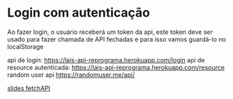 # Login com autenticação

Ao fazer login, o usuário receberá um token da api, este token deve ser usado para fazer chamada de API fechadas e para isso vamos guardá-lo no localStorage

api de login: https://lais-api-reprograma.herokuapp.com/login
api de resource autenticada: https://lais-api-reprograma.herokuapp.com/resource
random user api https://randomuser.me/api/

[slides fetchAPI](https://docs.google.com/presentation/d/1_eaIDf3Iqop-RSuTeE8sLmooiIhKNV4L8ThHDYDCuG0/edit?usp=sharing)